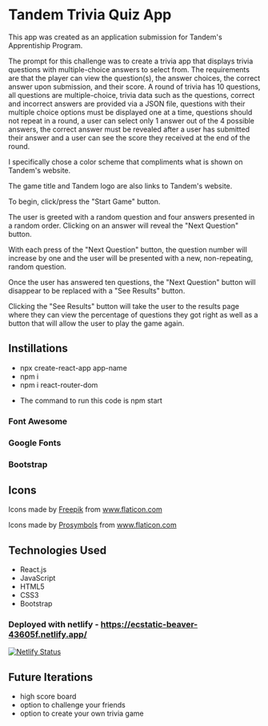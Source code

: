 # Tandem Trivia Quiz App

This app was created as an application submission for Tandem's Apprentiship Program.

The prompt for this challenge was to create a trivia app that displays trivia questions with multiple-choice answers to select from. The requirements are that the player can view the question(s), the answer choices, the correct answer upon submission, and their score. A round of trivia has 10 questions, all questions are multiple-choice, trivia data such as the questions, correct and incorrect answers are provided via a JSON file, questions with their multiple choice options must be displayed one at a time, questions should not repeat in a round, a user can select only 1 answer out of the 4 possible answers, the correct answer must be revealed after a user has submitted their answer and a user can see the score they received at the end of the round.

I specifically chose a color scheme that compliments what is shown on Tandem's website.

The game title and Tandem logo are also links to Tandem's website.

To begin, click/press the "Start Game" button.

The user is greeted with a random question and four answers presented in a random order. Clicking on an answer will reveal the "Next Question" button.

With each press of the "Next Question" button, the question number will increase by one and the user will be presented with a new, non-repeating, random question.

Once the user has answered ten questions, the "Next Question" button will disappear to be replaced with a "See Results" button.

Clicking the "See Results" button will take the user to the results page where they can view the percentage of questions they got right as well as a button that will allow the user to play the game again.

## Instillations
- npx create-react-app app-name
- npm i
- npm i react-router-dom

* The command to run this code is npm start

### Font Awesome
<link rel="stylesheet" href="https://cdnjs.cloudflare.com/ajax/libs/font-awesome/5.14.0/css/all.min.css">

### Google Fonts  
<link href="https://fonts.googleapis.com/css2?family=Source+Code+Pro:wght@200;400;900&display=swap" rel="stylesheet">

### Bootstrap
<link rel="stylesheet" href="https://stackpath.bootstrapcdn.com/bootstrap/4.5.0/css/bootstrap.min.css" integrity="sha384-9aIt2nRpC12Uk9gS9baDl411NQApFmC26EwAOH8WgZl5MYYxFfc+NcPb1dKGj7Sk" crossorigin="anonymous">
<script defer src="https://code.jquery.com/jquery-3.5.1.slim.min.js" integrity="sha384-DfXdz2htPH0lsSSs5nCTpuj/zy4C+OGpamoFVy38MVBnE+IbbVYUew+OrCXaRkfj" crossorigin="anonymous"></script>
<script defer src="https://cdn.jsdelivr.net/npm/popper.js@1.16.0/dist/umd/popper.min.js" integrity="sha384-Q6E9RHvbIyZFJoft+2mJbHaEWldlvI9IOYy5n3zV9zzTtmI3UksdQRVvoxMfooAo" crossorigin="anonymous"></script>
<script defer src="https://stackpath.bootstrapcdn.com/bootstrap/4.5.0/js/bootstrap.min.js" integrity="sha384-OgVRvuATP1z7JjHLkuOU7Xw704+h835Lr+6QL9UvYjZE3Ipu6Tp75j7Bh/kR0JKI" crossorigin="anonymous"></script> 

## Icons
Icons made by <a href="http://www.freepik.com/" title="Freepik">Freepik</a> from <a href="https://www.flaticon.com/" title="Flaticon"> www.flaticon.com</a>

Icons made by <a href="https://www.flaticon.com/free-icon/faq_788893?term=color%20question&page=1&position=10" title="Prosymbols">Prosymbols</a> from <a href="https://www.flaticon.com/" title="Flaticon"> www.flaticon.com</a>

## Technologies Used
- React.js
- JavaScript
- HTML5
- CSS3
- Bootstrap

### Deployed with netlify - https://ecstatic-beaver-43605f.netlify.app/
[![Netlify Status](https://api.netlify.com/api/v1/badges/599a1a6f-33e1-4e5b-b461-cffdae63c709/deploy-status)](https://app.netlify.com/sites/ecstatic-beaver-43605f/deploys)

## Future Iterations
- high score board
- option to challenge your friends
- option to create your own trivia game
